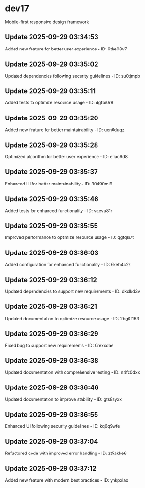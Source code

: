 # dev17
Mobile-first responsive design framework

## Update 2025-09-29 03:34:53
Added new feature for better user experience - ID: 9the08v7


## Update 2025-09-29 03:35:02
Updated dependencies following security guidelines - ID: su0tjmpb


## Update 2025-09-29 03:35:11
Added tests to optimize resource usage - ID: dgfbi0r8


## Update 2025-09-29 03:35:20
Added new feature for better maintainability - ID: uen6duqz


## Update 2025-09-29 03:35:28
Optimized algorithm for better user experience - ID: efiac9d8


## Update 2025-09-29 03:35:37
Enhanced UI for better maintainability - ID: 30490mi9


## Update 2025-09-29 03:35:46
Added tests for enhanced functionality - ID: vqevu81r


## Update 2025-09-29 03:35:55
Improved performance to optimize resource usage - ID: qgtqki7t


## Update 2025-09-29 03:36:03
Added configuration for enhanced functionality - ID: 6keh4c2z


## Update 2025-09-29 03:36:12
Updated dependencies to support new requirements - ID: dkolkd3v


## Update 2025-09-29 03:36:21
Updated documentation to optimize resource usage - ID: 2bg0f163


## Update 2025-09-29 03:36:29
Fixed bug to support new requirements - ID: 0rexxdae


## Update 2025-09-29 03:36:38
Updated documentation with comprehensive testing - ID: n4fx0dxx


## Update 2025-09-29 03:36:46
Updated documentation to improve stability - ID: gts8ayxx


## Update 2025-09-29 03:36:55
Enhanced UI following security guidelines - ID: kq6q9wfe


## Update 2025-09-29 03:37:04
Refactored code with improved error handling - ID: zt5akke6


## Update 2025-09-29 03:37:12
Added new feature with modern best practices - ID: yhkpxlax

